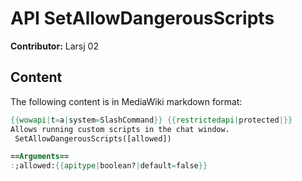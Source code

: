 # API SetAllowDangerousScripts

**Contributor:** Larsj 02

## Content

The following content is in MediaWiki markdown format:

```mediawiki
{{wowapi|t=a|system=SlashCommand}} {{restrictedapi|protected|}}
Allows running custom scripts in the chat window.  
 SetAllowDangerousScripts([allowed])

==Arguments==
:;allowed:{{apitype|boolean?|default=false}}
```